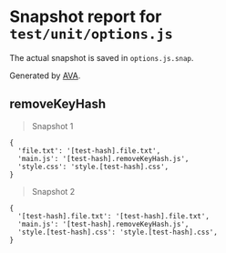 # Snapshot report for `test/unit/options.js`

The actual snapshot is saved in `options.js.snap`.

Generated by [AVA](https://avajs.dev).

## removeKeyHash

> Snapshot 1

    {
      'file.txt': '[test-hash].file.txt',
      'main.js': '[test-hash].removeKeyHash.js',
      'style.css': 'style.[test-hash].css',
    }

> Snapshot 2

    {
      '[test-hash].file.txt': '[test-hash].file.txt',
      'main.js': '[test-hash].removeKeyHash.js',
      'style.[test-hash].css': 'style.[test-hash].css',
    }
